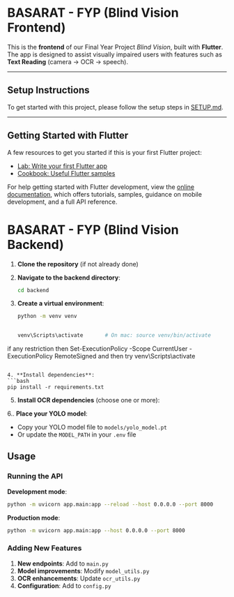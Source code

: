 # BASARAT - FYP (Blind Vision Frontend)

This is the **frontend** of our Final Year Project *Blind Vision*, built with **Flutter**.
The app is designed to assist visually impaired users with features such as **Text Reading** (camera → OCR → speech).

---

## Setup Instructions

To get started with this project, please follow the setup steps in [SETUP.md](SETUP.md).

---

## Getting Started with Flutter

A few resources to get you started if this is your first Flutter project:

- [Lab: Write your first Flutter app](https://docs.flutter.dev/get-started/codelab)
- [Cookbook: Useful Flutter samples](https://docs.flutter.dev/cookbook)

For help getting started with Flutter development, view the
[online documentation](https://docs.flutter.dev/), which offers tutorials,
samples, guidance on mobile development, and a full API reference.



# BASARAT - FYP (Blind Vision Backend)



1. **Clone the repository** (if not already done)
2. **Navigate to the backend directory**:
   ```bash
   cd backend
   ```

3. **Create a virtual environment**:
   ```bash
   python -m venv venv

     
   venv\Scripts\activate       # On mac: source venv/bin/activate
 if any restriction then Set-ExecutionPolicy -Scope CurrentUser -ExecutionPolicy RemoteSigned
and then try 
venv\Scripts\activate 
   ```

4. **Install dependencies**:
   ```bash
   pip install -r requirements.txt
   ```

5. **Install OCR dependencies** (choose one or more):
   

6.. **Place your YOLO model**:
   - Copy your YOLO model file to `models/yolo_model.pt`
   - Or update the `MODEL_PATH` in your `.env` file

## Usage

### Running the API

**Development mode**:
```bash
python -m uvicorn app.main:app --reload --host 0.0.0.0 --port 8000
```

**Production mode**:
```bash
python -m uvicorn app.main:app --host 0.0.0.0 --port 8000
```


### Adding New Features

1. **New endpoints**: Add to `main.py`
2. **Model improvements**: Modify `model_utils.py`
3. **OCR enhancements**: Update `ocr_utils.py`
4. **Configuration**: Add to `config.py`

